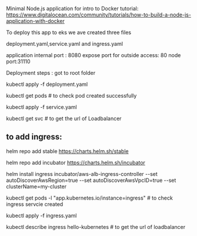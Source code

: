 Minimal Node.js application for intro to Docker tutorial: https://www.digitalocean.com/community/tutorials/how-to-build-a-node-js-application-with-docker

To deploy this app to eks we ave created three files 

deployment.yaml,service.yaml and ingress.yaml

application internal port : 8080
expose port for outside access: 80
node port:31110

Deployment steps : got to root folder 

kubectl apply -f deployment.yaml

kubectl get pods # to check pod created successfully

kubectl apply -f service.yaml

kubectl get svc # to get the url of Loadbalancer 

to add ingress:
---------------

helm repo add stable https://charts.helm.sh/stable

helm repo add incubator https://charts.helm.sh/incubator

helm install ingress incubator/aws-alb-ingress-controller   --set autoDiscoverAwsRegion=true   --set autoDiscoverAwsVpcID=true   --set clusterName=my-cluster

kubectl get pods -l "app.kubernetes.io/instance=ingress" # to check ingress servcie created 

kubectl apply -f ingress.yaml

kubectl describe ingress hello-kubernetes # to get the url of loadbalancer

